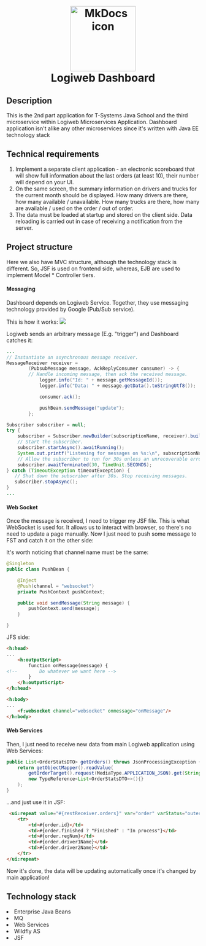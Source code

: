 <h1 align="center">
<br><img src="https://www.proximitycr.com/wp-content/uploads/2019/04/Java-EE.png" alt="MkDocs icon" width="170">
<br>Logiweb Dashboard
</h1>

## Description

<p>
This is the 2nd part application for T-Systems Java School and 
the third microservice within Logiweb Microservices Application.
Dashboard application isn't alike any other microservices 
since it's written with Java EE technology stack
</p>

<!-- https://shields.io/ -->

## Technical requirements
<ol>
<li>Implement a separate client application - an electronic scoreboard that will show full information about the last orders (at least 10), their number will depend on your UI.</li>
<li>On the same screen, the summary information on drivers and trucks for the current month should be displayed. How many drivers are there, how many available / unavailable. How many trucks are there, how many are available / used on the order / out of order.</li>
<li>The data must be loaded at startup and stored on the client side. Data reloading is carried out in case of receiving a notification from the server.</li>
</ol>

## Project structure

Here we also have MVC structure, although the technology stack is different. 
So, JSF is used on frontend side, whereas, EJB are used to implement Model * Controller tiers.

#### Messaging
Dashboard depends on Logiweb Service. Together, they use messaging technology provided by Google (Pub/Sub service).

This is how it works:
<img src="https://miro.medium.com/max/5652/1*RKAP8xY3Btg2WQnq5kuk3A.png"/>

Logiweb sends an arbitrary message (E.g. "trigger") and Dashboard catches it:
```java
...
// Instantiate an asynchronous message receiver.
MessageReceiver receiver =
        (PubsubMessage message, AckReplyConsumer consumer) -> {
        // Handle incoming message, then ack the received message.
            logger.info("Id: " + message.getMessageId());
            logger.info("Data: " + message.getData().toStringUtf8());

            consumer.ack();

            pushBean.sendMessage("update");
        };

Subscriber subscriber = null;
try {
    subscriber = Subscriber.newBuilder(subscriptionName, receiver).build();
    // Start the subscriber.
    subscriber.startAsync().awaitRunning();
    System.out.printf("Listening for messages on %s:\n", subscriptionName);
    // Allow the subscriber to run for 30s unless an unrecoverable error occurs.
    subscriber.awaitTerminated(30, TimeUnit.SECONDS);
} catch (TimeoutException timeoutException) {
   // Shut down the subscriber after 30s. Stop receiving messages.
   subscriber.stopAsync();
}     
...
```

#### Web Socket
Once the message is received, I need to trigger my JSF file. This is what WebSocket is used for. 
It allows us to interact with browser, so there's no need to update a page manually.
Now I just need to push some message to FST and catch it on the other side:

It's worth noticing that channel name must be the same:
```java
@Singleton
public class PushBean {

    @Inject
    @Push(channel = "websocket")
    private PushContext pushContext;

    public void sendMessage(String message) {
        pushContext.send(message);
    }

}
```

JFS side:
```html
<h:head>
...
    <h:outputScript>
        function onMessage(message) {
<!--        Do whatever we want here -->
        }
    </h:outputScript>
</h:head>

<h:body>
...
    <f:websocket channel="websocket" onmessage="onMessage"/>
</h:body>
```

#### Web Services
Then, I just need to receive new data from main Logiweb application using Web Services:
```java
public List<OrderStatsDTO> getOrders() throws JsonProcessingException {
    return getObjectMapper().readValue(
        getOrderTarget().request(MediaType.APPLICATION_JSON).get(String.class),
        new TypeReference<List<OrderStatsDTO>>(){}
    );     
}
```

...and just use it in JSF:

```html
 <ui:repeat value="#{restReceiver.orders}" var="order" varStatus="outer_loop">
    <tr>
        <td>#{order.id}</td>
        <td>#{order.finished ? "Finished" : "In process"}</td>
        <td>#{order.regNum}</td>
        <td>#{order.driver1Name}</td>
        <td>#{order.driver2Name}</td>
    </tr>
</ui:repeat>
```

Now it's done, the data will be updating automatically once it's changed by main application!
## Technology stack
<dl>
<li>Enterprise Java Beans</li>
<li>MQ</li>
<li>Web Services</li>
<li>Wildfly AS</li>
<li>JSF</li>
</dl>


